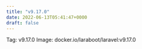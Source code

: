 ```yaml
---
title: "v9.17.0"
date: 2022-06-13T05:41:47+0000
draft: false
---
```


Tag: v9.17.0
Image: docker.io/laraboot/laravel:v9.17.0
